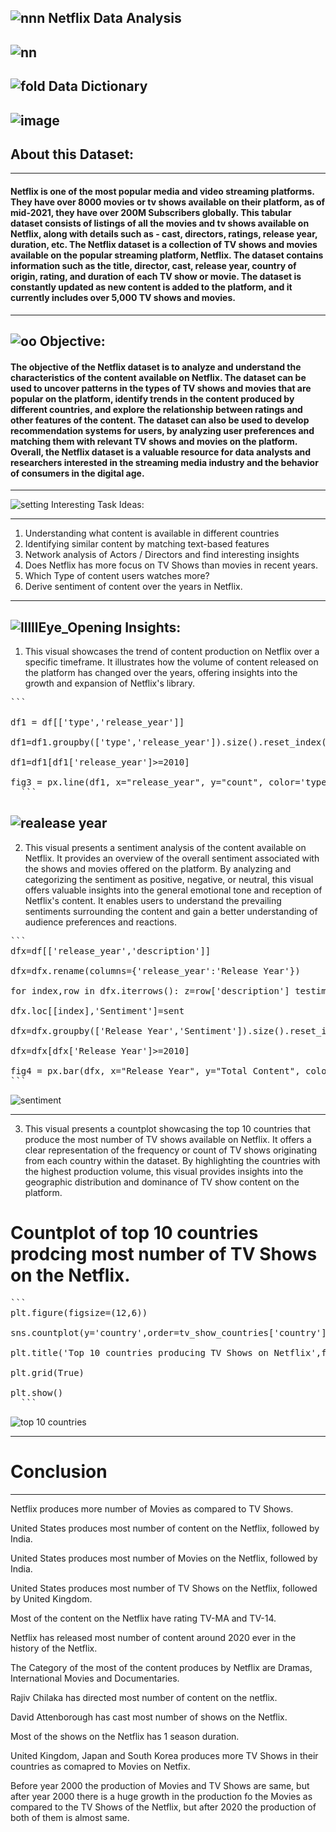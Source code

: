 ![nnn](https://github.com/SnigdhaVrma/Netflix_Data_Analysis/assets/133538251/c7cfa984-584b-4887-a9e0-a06db918e6cc)   Netflix Data Analysis
--------------------------------------------------------------------------------------------------------------------------------------------------------------------------------------------------------------------------------------------------------------------------
![nn](https://github.com/SnigdhaVrma/Netflix_Data_Analysis/assets/133538251/a92e2ef0-3f6e-4d33-b8f2-312ae15872c1)
----------------------------------------------------------------------------------------------------------------------------------------------------------------------------------------------------------------------------------------------------------------------------------------
![fold](https://github.com/SnigdhaVrma/Netflix_Data_Analysis/assets/133538251/4618af0f-e7a1-453b-afc9-529b262ebf8b)  Data Dictionary
------------------------------------------------------------------------------------------------------------------------------------------------------------------------------------------------------------------------------------------------------------------------------
![image](https://github.com/SnigdhaVrma/Netflix_Data_Analysis/assets/133538251/a0b23df5-e678-4393-989b-b34ccec53f34)
---------------------------------------------------------------------------------------------------------------------------------------------------------------------------------------------------------------------------
## About this Dataset:
-------------------------------------------------------------------------------------------------------------------------------------------------------------------------------------------------------------------------------------
#### Netflix is one of the most popular media and video streaming platforms. They have over 8000 movies or tv shows available on their platform, as of mid-2021, they have over 200M Subscribers globally. This tabular dataset consists of listings of all the movies and tv shows available on Netflix, along with details such as - cast, directors, ratings, release year, duration, etc. The Netflix dataset is a collection of TV shows and movies available on the popular streaming platform, Netflix. The dataset contains information such as the title, director, cast, release year, country of origin, rating, and duration of each TV show or movie. The dataset is constantly updated as new content is added to the platform, and it currently includes over 5,000 TV shows and movies.
------------------------------------------------------------------------------------------------------------------------------------------------------------------------------------------------------------------------------------------------------------------------------------------
![oo](https://github.com/SnigdhaVrma/Netflix_Data_Analysis/assets/133538251/b2ada16b-1219-4e16-8b99-6770ee571a9d) Objective:
------------------------------------------------------------------------------------------------------------------------------------------------------------------------------------------------------------------------------------------------------------------------------------------------
#### The objective of the Netflix dataset is to analyze and understand the characteristics of the content available on Netflix. The dataset can be used to uncover patterns in the types of TV shows and movies that are popular on the platform, identify trends in the content produced by different countries, and explore the relationship between ratings and other features of the content. The dataset can also be used to develop recommendation systems for users, by analyzing user preferences and matching them with relevant TV shows and movies on the platform. Overall, the Netflix dataset is a valuable resource for data analysts and researchers interested in the streaming media industry and the behavior of consumers in the digital age.
------------------------------------------------------------------------------------------------------------------------------------------------------------------------------------------------------------------------------------------------------
![setting](https://github.com/SnigdhaVrma/Netflix_Data_Analysis/assets/133538251/16ac8dad-c664-48d2-b47a-31f19a2cfd22)  Interesting Task Ideas:

----------------------------------------------------------------------------------------------------------------------------------------------------------------------------------------------------------------------------
1. Understanding what content is available in different countries
2. Identifying similar content by matching text-based features
3. Network analysis of Actors / Directors and find interesting insights
4. Does Netflix has more focus on TV Shows than movies in recent years.
5. Which Type of content users watches more?
6. Derive sentiment of content over the years in Netflix.

---------------------------------------------------------------------------------------------------------------------------------------------------------------------------------------------------------------------------------------
![lllll](https://github.com/SnigdhaVrma/Netflix_Data_Analysis/assets/133538251/d4065612-2357-44e0-9ef8-16042899dbe0)Eye_Opening Insights:
------------------------------------------------------------------------------------------------------------------------------------------------------------------------------------------------------------------------------------
1. This visual showcases the trend of content production on Netflix over a specific timeframe. It illustrates how the volume of content released on the platform has changed over the years, offering insights into the growth and expansion of Netflix's library.

<pre>
```

df1 = df[['type','release_year']]

df1=df1.groupby(['type','release_year']).size().reset_index(name='count')

df1=df1[df1['release_year']>=2010]

fig3 = px.line(df1, x="release_year", y="count", color='type',title='Trend of content produced over the years on Netflix') pyo.iplot(fig3)
  ```
</pre>

![realease year](https://github.com/SnigdhaVrma/Netflix_Data_Analysis/assets/133538251/405a9491-fd7b-4a09-9f5d-f20d6882ffa4)
---------------------------------------

2. This visual presents a sentiment analysis of the content available on Netflix. It provides an overview of the overall sentiment associated with the shows and movies offered on the platform. By analyzing and categorizing the sentiment as positive, negative, or neutral, this visual offers valuable insights into the general emotional tone and reception of Netflix's content. It enables users to understand the prevailing sentiments surrounding the content and gain a better understanding of audience preferences and reactions.

<pre>
```
dfx=df[['release_year','description']]

dfx=dfx.rename(columns={'release_year':'Release Year'})

for index,row in dfx.iterrows(): z=row['description'] testimonial=TextBlob(z) p=testimonial.sentiment.polarity if p==0: sent='Neutral' elif p>0: sent='Positive' else: sent='Negative'

dfx.loc[[index],'Sentiment']=sent

dfx=dfx.groupby(['Release Year','Sentiment']).size().reset_index(name='Total Content')

dfx=dfx[dfx['Release Year']>=2010]

fig4 = px.bar(dfx, x="Release Year", y="Total Content", color="Sentiment", title="Sentiment of content on Netflix") pyo.iplot(fig4)
```
</pre>


![sentiment](https://github.com/SnigdhaVrma/Netflix_Data_Analysis/assets/133538251/a2aae9dd-0b58-4857-9487-1b7f7a60301d)

--------------------------------------------

3. This visual presents a countplot showcasing the top 10 countries that produce the most number of TV shows available on Netflix. It offers a clear representation of the frequency or count of TV shows originating from each country within the dataset. By highlighting the countries with the highest production volume, this visual provides insights into the geographic distribution and dominance of TV show content on the platform.

 # Countplot of top 10 countries prodcing most number of TV Shows on the Netflix.

<pre>
```
plt.figure(figsize=(12,6))

sns.countplot(y='country',order=tv_show_countries['country'].value_counts().index[0:10],data=tv_show_countries,ec='black',lw=2,palette = "Set1")

plt.title('Top 10 countries producing TV Shows on Netflix',fontsize=17)

plt.grid(True)

plt.show()
  ```
</pre>



![top 10 countries](https://github.com/SnigdhaVrma/Netflix_Data_Analysis/assets/133538251/f0656df2-6a80-44f3-b0da-a96ebb72cf0e)

-------------------------------------------------------------------------------------------------------------------------------------------------------------------------------------------------------------------------------------

# Conclusion
----------------------------------------------------------------------------------------------------------------------------------------------------------------------------------------------------------------------------------------------------------------------
Netflix produces more number of Movies as compared to TV Shows.

United States produces most number of content on the Netflix, followed by India.

United States produces most number of Movies on the Netflix, followed by India.

United States produces most number of TV Shows on the Netflix, followed by United Kingdom.

Most of the content on the Netflix have rating TV-MA and TV-14.

Netflix has released most number of content around 2020 ever in the history of the Netflix.

The Category of the most of the content produces by Netflix are Dramas, International Movies and Documentaries.

Rajiv Chilaka has directed most number of content on the netflix.

David Attenborough has cast most number of shows on the Netflix.

Most of the shows on the Netflix has 1 season duration.

United Kingdom, Japan and South Korea produces more TV Shows in their countries as comapred to Movies on Netfix.

Before year 2000 the production of Movies and TV Shows are same, but after year 2000 there is a huge growth in the production fo the Movies as compared to the TV Shows of the Netflix, but after 2020 the production of both of them is almost same.


